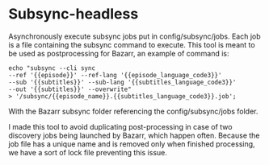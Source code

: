 # Subsync-headless

Asynchronously execute subsync jobs put in config/subsync/jobs. 
Each job is a file containing the subsync command to execute.
This tool is meant to be used as postprocessing for Bazarr, an example of command is:
```
echo "subsync --cli sync 
--ref '{{episode}}' --ref-lang '{{episode_language_code3}}'
--sub '{{subtitles}}' --sub-lang '{{subtitles_language_code3}}'
--out '{{subtitles}}' --overwrite" 
> '/subsync/{{episode_name}}.{{subtitles_language_code3}}.job';
```
With the Bazarr subsync folder referencing the config/subsync/jobs folder.

I made this tool to avoid duplicating post-processing in case of two discovery jobs being launched by Bazarr, which happen often.
Because the job file has a unique name and is removed only when finished processing, we have a sort of lock file preventing this issue.